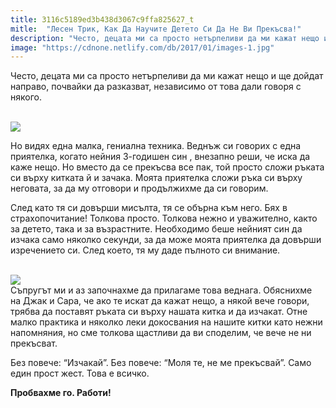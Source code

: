 ```yaml
---
title: 3116c5189ed3b438d3067c9ffa825627_t
mitle:  "Лесен Трик, Как Да Научите Детето Си Да Не Ви Прекъсва!"
description: "Често, децата ми са просто нетърпеливи да ми кажат нещо и ще дойдат направо, почвайки да разказват, независимо от това дали говоря с някого. Но видях една малка, ген�"
image: "https://cdnone.netlify.com/db/2017/01/images-1.jpg"
---
```


 <p>Често, децата ми са просто нетърпеливи да ми кажат нещо и ще дойдат направо, почвайки да разказват, независимо от това дали говоря с някого.</p>      <p> <br/><img src="https://cdnone.netlify.com/db/2017/01/images-1.jpg"/><br/></p> <p>Но видях една малка, гениална техника. Веднъж си говорих с една приятелка, когато нейния 3-годишен син , внезапно реши, че иска да каже нещо. Но вместо да се прекъсва все пак, той просто сложи ръката си върху китката й и зачака. Моята приятелка сложи ръка си върху неговата, за да му отговори и продължихме да си говорим.</p> <p> След като тя си довърши мисълта, тя се обърна към него. Бях в страхопочитание! Толкова просто. Толкова нежно и уважително, както за детето, така и за възрастните. Необходимо беше нейният син да изчака само няколко секунди, за да може моята приятелка да довърши изречението си. След което, тя му даде пълното си внимание.</p>      <p> <br/><img src="https://cdnone.netlify.com/db/2017/01/images-1-1.jpg"/><br/> Съпругът ми и аз започнахме да прилагаме това веднага. Обяснихме на Джак и Сара, че ако те искат да кажат нещо, а някой вече говори, трябва да поставят ръката си върху нашата китка и да изчакат. Отне малко практика и няколко леки докосвания на нашите китки като нежни напомняния, но сме толкова щастливи да ви споделим, че вече не ни прекъсват.</p> <p>Без повече: “Изчакай”. Без повече: “Моля те, не ме прекъсвай”. Само един прост жест. Това е всичко.</p> <p><strong>Пробвахме го. Работи!</strong></p>       